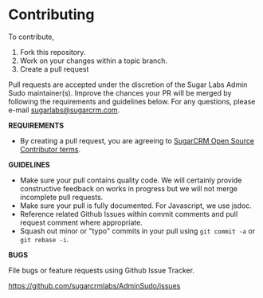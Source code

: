# Contributing

To contribute,

1. Fork this repository.
1. Work on your changes within a topic branch.
1. Create a pull request

Pull requests are accepted under the discretion of the Sugar Labs Admin Sudo maintainer(s).
Improve the chances your PR will be merged by following the requirements and guidelines below. 
For any questions, please e-mail sugarlabs@sugarcrm.com.

**REQUIREMENTS**
- By creating a pull request, you are agreeing to [SugarCRM Open Source Contributor terms](CONTRIBUTOR_TERMS.pdf).

**GUIDELINES**
- Make sure your pull contains quality code. We will certainly provide constructive feedback on works in progress but we will not merge incomplete pull requests.
- Make sure your pull is fully documented. For Javascript, we use jsdoc.
- Reference related Github Issues within commit comments and pull request comment where appropriate.
- Squash out minor or "typo" commits in your pull using `git commit -a` or `git rebase -i`.

**BUGS**

File bugs or feature requests using Github Issue Tracker.

https://github.com/sugarcrmlabs/AdminSudo/issues
